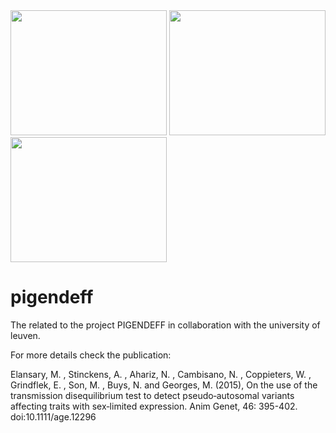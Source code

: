 <img src="https://www.biw.kuleuven.be/GENLOG/Pigendef/Images/Pigendef.jpg" width="250" height="200" />
<img src="https://www.biw.kuleuven.be/GENLOG/Pigendef/Images/EU.jpg" width="250" height="200" />
<img src="https://www.biw.kuleuven.be/genlog/livgen/pictures/logo_pig.png" width="250" height="200" />



# pigendeff

The related to the project PIGENDEFF in collaboration with the university of leuven.

For more details check the publication:

Elansary, M. , Stinckens, A. , Ahariz, N. , Cambisano, N. , Coppieters, W. , Grindflek, E. , Son, M. , Buys, N. and Georges, M. (2015), On the use of the transmission disequilibrium test to detect pseudo‐autosomal variants affecting traits with sex‐limited expression. Anim Genet, 46: 395-402. doi:10.1111/age.12296
